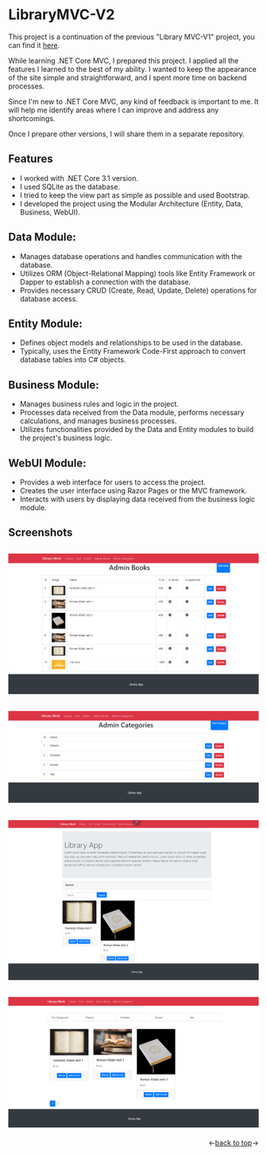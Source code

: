 
<a name="readme-top"></a>

# LibraryMVC-V2

This project is a continuation of the previous "Library MVC-V1" project, you can find it [here](https://github.com/EmreToklu00/LibraryMVC-V1).

While learning .NET Core MVC, I prepared this project. I applied all the features I learned to the best of my ability. I wanted to keep the appearance of the site simple and straightforward, and I spent more time on backend processes.

Since I'm new to .NET Core MVC, any kind of feedback is important to me. It will help me identify areas where I can improve and address any shortcomings.

Once I prepare other versions, I will share them in a separate repository.

## Features
- I worked with .NET Core 3.1 version.
- I used SQLite as the database.
- I tried to keep the view part as simple as possible and used Bootstrap.
- I developed the project using the Modular Architecture (Entity, Data, Business, WebUI).

## Data Module:

- Manages database operations and handles communication with the database.
- Utilizes ORM (Object-Relational Mapping) tools like Entity Framework or Dapper to establish a connection with the database.
- Provides necessary CRUD (Create, Read, Update, Delete) operations for database access.

## Entity Module:

- Defines object models and relationships to be used in the database.
- Typically, uses the Entity Framework Code-First approach to convert database tables into C# objects.

## Business Module:

- Manages business rules and logic in the project.
- Processes data received from the Data module, performs necessary calculations, and manages business processes.
- Utilizes functionalities provided by the Data and Entity modules to build the project's business logic.

## WebUI Module:

- Provides a web interface for users to access the project.
- Creates the user interface using Razor Pages or the MVC framework.
- Interacts with users by displaying data received from the business logic module.

## Screenshots

![](https://github.com/EmreToklu00/LibraryMVC-V2/blob/main/github/adminbooks.png)
----
![](https://github.com/EmreToklu00/LibraryMVC-V2/blob/main/github/admincategories.png)
----
![](https://github.com/EmreToklu00/LibraryMVC-V2/blob/main/github/home.png)
----
![](https://github.com/EmreToklu00/LibraryMVC-V2/blob/main/github/library.png)
----

<p align="right"><-<a href="#readme-top">back to top</a>-></p>

